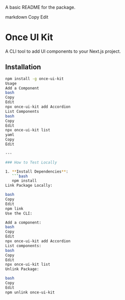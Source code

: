 A basic README for the package.

markdown
Copy
Edit
# Once UI Kit

A CLI tool to add UI components to your Next.js project.

## Installation

```bash
npm install -g once-ui-kit
Usage
Add a Component
bash
Copy
Edit
npx once-ui-kit add Accordion
List Components
bash
Copy
Edit
npx once-ui-kit list
yaml
Copy
Edit

---

### How to Test Locally

1. **Install Dependencies**:
   ```bash
   npm install
Link Package Locally:

bash
Copy
Edit
npm link
Use the CLI:

Add a component:
bash
Copy
Edit
npx once-ui-kit add Accordion
List components:
bash
Copy
Edit
npx once-ui-kit list
Unlink Package:

bash
Copy
Edit
npm unlink once-ui-kit
